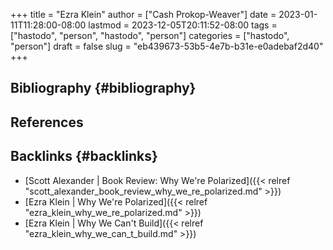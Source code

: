 +++
title = "Ezra Klein"
author = ["Cash Prokop-Weaver"]
date = 2023-01-11T11:28:00-08:00
lastmod = 2023-12-05T20:11:52-08:00
tags = ["hastodo", "person", "hastodo", "person"]
categories = ["hastodo", "person"]
draft = false
slug = "eb439673-53b5-4e7b-b31e-e0adebaf2d40"
+++

## Bibliography {#bibliography}

## References

<style>.csl-entry{text-indent: -1.5em; margin-left: 1.5em;}</style><div class="csl-bib-body">
</div>


## Backlinks {#backlinks}

-   [Scott Alexander | Book Review: Why We're Polarized]({{< relref "scott_alexander_book_review_why_we_re_polarized.md" >}})
-   [Ezra Klein | Why We're Polarized]({{< relref "ezra_klein_why_we_re_polarized.md" >}})
-   [Ezra Klein | Why We Can't Build]({{< relref "ezra_klein_why_we_can_t_build.md" >}})
